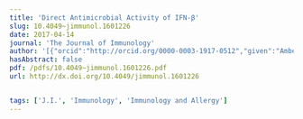 ```yaml
---
title: 'Direct Antimicrobial Activity of IFN-β'
slug: 10.4049~jimmunol.1601226
date: 2017-04-14
journal: 'The Journal of Immunology'
author: '[{"orcid":"http://orcid.org/0000-0003-1917-0512","given":"Amber","family":"Kaplan","isGerard":false,"isMember":false,"isFirst":false,"isCorresponding":false},{"orcid":"http://orcid.org/0000-0003-1613-9501","given":"Michelle W.","family":"Lee","isGerard":false,"isMember":true,"isFirst":false,"isCorresponding":false},{"given":"Andrea J.","family":"Wolf","isGerard":false,"isMember":false,"isFirst":false,"isCorresponding":false},{"given":"Jose J.","family":"Limon","isGerard":false,"isMember":false,"isFirst":false,"isCorresponding":false},{"orcid":"http://orcid.org/0000-0002-8992-9267","given":"Courtney A.","family":"Becker","isGerard":false,"isMember":false,"isFirst":false,"isCorresponding":false},{"orcid":"http://orcid.org/0000-0001-7497-8157","given":"Minna","family":"Ding","isGerard":false,"isMember":false,"isFirst":false,"isCorresponding":false},{"orcid":"http://orcid.org/0000-0002-8384-2793","given":"Ramachandran","family":"Murali","isGerard":false,"isMember":false,"isFirst":false,"isCorresponding":false},{"orcid":"http://orcid.org/0000-0001-5144-2552","given":"Ernest Y.","family":"Lee","isGerard":false,"isMember":true,"isFirst":false,"isCorresponding":false},{"given":"George Y.","family":"Liu","isGerard":false,"isMember":false,"isFirst":false,"isCorresponding":false},{"given":"Gerard C. L.","family":"Wong","isGerard":true,"isMember":true,"isFirst":false,"isCorresponding":false},{"orcid":"http://orcid.org/0000-0002-2989-658X","given":"David M.","family":"Underhill","isGerard":false,"isMember":false,"isFirst":false,"isCorresponding":false}]'
hasAbstract: false
pdf: /pdfs/10.4049~jimmunol.1601226.pdf
url: http://dx.doi.org/10.4049/jimmunol.1601226


tags: ['J.I.', 'Immunology', 'Immunology and Allergy']
---
```

<!--truncate-->